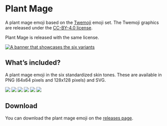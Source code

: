 # Plant Mage
A plant mage emoji based on the [Twemoji](https://github.com/twitter/twemoji) emoji set. The Twemoji graphics are released under the [CC-BY-4.0 license](https://creativecommons.org/licenses/by/4.0/).

Plant Mage is released with the same license.

[![A banner that showcases the six variants](https://zoebijl.github.io/Plant-Mage/meta/Banner.png)](https://github.com/ZoeBijl/Plant-Mage/releases)

## What’s included?

A plant mage emoji in the six standardized skin tones. These are available in PNG (64x64 pixels and 128x128 pixels) and SVG.

![](https://zoebijl.github.io/Plant-Mage/PNG/128w/plantmage.png) ![](https://zoebijl.github.io/Plant-Mage/PNG/128w/plantmage-1.png) ![](https://zoebijl.github.io/Plant-Mage/PNG/128w/plantmage-2.png) ![](https://zoebijl.github.io/Plant-Mage/PNG/128w/plantmage-3.png) ![](https://zoebijl.github.io/Plant-Mage/PNG/128w/plantmage-4.png) ![](https://zoebijl.github.io/Plant-Mage/PNG/128w/plantmage-5.png)

## Download

You can download the plant mage emoji on the [releases page](https://github.com/ZoeBijl/Plant-Mage/releases).
